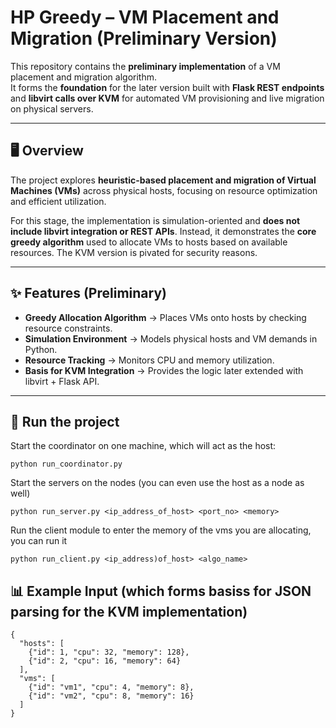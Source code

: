 # HP Greedy – VM Placement and Migration (Preliminary Version)

This repository contains the **preliminary implementation** of a VM placement and migration algorithm.  
It forms the **foundation** for the later version built with **Flask REST endpoints** and **libvirt calls over KVM** for automated VM provisioning and live migration on physical servers.

---

## 🖥️ Overview

The project explores **heuristic-based placement and migration of Virtual Machines (VMs)** across physical hosts, focusing on resource optimization and efficient utilization.  

For this stage, the implementation is simulation-oriented and **does not include libvirt integration or REST APIs**. Instead, it demonstrates the **core greedy algorithm** used to allocate VMs to hosts based on available resources. The KVM version is pivated for security reasons.

---

## ✨ Features (Preliminary)

- **Greedy Allocation Algorithm** → Places VMs onto hosts by checking resource constraints.  
- **Simulation Environment** → Models physical hosts and VM demands in Python.  
- **Resource Tracking** → Monitors CPU and memory utilization.  
- **Basis for KVM Integration** → Provides the logic later extended with libvirt + Flask API.  

---

## 🚀 Run the project


Start the coordinator on one machine, which will act as the host:

```python run_coordinator.py``` 

Start the servers on the nodes (you can even use the host as a node as well)

```python run_server.py <ip_address_of_host> <port_no> <memory>```

Run the client module to enter the memory of the vms you are allocating, you can run it 

```python run_client.py <ip_address)of_host> <algo_name>```

## 📊 Example Input (which forms basiss for JSON parsing for the KVM implementation)

```
{
  "hosts": [
    {"id": 1, "cpu": 32, "memory": 128},
    {"id": 2, "cpu": 16, "memory": 64}
  ],
  "vms": [
    {"id": "vm1", "cpu": 4, "memory": 8},
    {"id": "vm2", "cpu": 8, "memory": 16}
  ]
}
```
